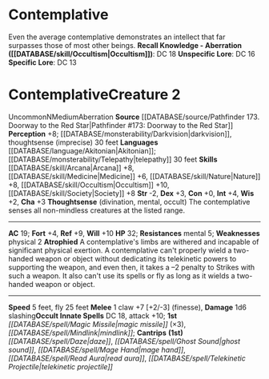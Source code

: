 ﻿---
ac: '19'
alignment: N
charisma: '+3'
constitution: '+0'
creature_ability:
- Atrophied
- Thoughtsense
creature_family: '[[DATABASE/monsterfamily/Contemplative of Ashok|Contemplative of
  Ashok]]'
dexterity: '+3'
fly_speed: '25'
fortitude: '+4'
hp: '32'
id: '1667'
intelligence: '+4'
land_speed: '5'
language:
- '[[DATABASE/language/Akitonian|Akitonian]] ; [[DATABASE/monsterability/Telepathy|telepathy]]
  30 feet'
level: '2'
max_speed: '25'
name: Contemplative
perception: '+8'
rarity: Uncommon
reflex: '+9'
resistance:
- '[[DATABASE/trait/Mental|mental]] 5'
sense:
- '[[DATABASE/monsterability/Darkvision|darkvision]]'
- thoughtsense (imprecise) 30 feet
size: Medium
skill:
- '[[DATABASE/skill/Arcana|Arcana]] +8'
- '[[DATABASE/skill/Medicine|Medicine]] +6'
- '[[DATABASE/skill/Nature|Nature]] +8'
- '[[DATABASE/skill/Occultism|Occultism]] +10'
- '[[DATABASE/skill/Society|Society]] +8'
source: '[[DATABASE/source/Pathfinder 173. Doorway to the Red Star|Pathfinder #173:
  Doorway to the Red Star]]'
speed:
- 5 feet
- fly 25 feet
spell:
- '[[DATABASE/spell/Daze|Daze]]'
- '[[DATABASE/spell/Ghost Sound|GhostSound]]'
- '[[DATABASE/spell/Mage Hand|Mage Hand]]'
- '[[DATABASE/spell/Magic Missile|Magic Missile]]'
- '[[DATABASE/spell/Mindlink|Mindlink]]'
- '[[DATABASE/spell/Read Aura|Read Aura]]'
- '[[DATABASE/spell/Telekinetic Projectile|Telekinetic Projectile]]'
strength: '-2'
strength_req: '-2'
strongest_save:
- Will
trait:
- '[[DATABASE/trait/Aberration|Aberration]]'
- '[[DATABASE/trait/Uncommon|Uncommon]]'
type: Creature
vision: Darkvision
weakest_save:
- Fortitude
weakness:
- physical 2
will: '+10'
wisdom: '+2'

---
# Contemplative

Even the average contemplative demonstrates an intellect that far surpasses those of most other beings.
**Recall Knowledge - Aberration ([[DATABASE/skill/Occultism|Occultism]])**: DC 18
**Unspecific Lore**: DC 16
**Specific Lore**: DC 13

# Contemplative<span class="item-type">Creature 2</span>

<span class="trait-uncommon item-trait">Uncommon</span><span class="trait-alignment item-trait">N</span><span class="trait-size item-trait">Medium</span><span class="item-trait">Aberration</span>
**Source** [[DATABASE/source/Pathfinder 173. Doorway to the Red Star|Pathfinder #173: Doorway to the Red Star]]
**Perception** +8; [[DATABASE/monsterability/Darkvision|darkvision]], thoughtsense (imprecise) 30 feet
**Languages** [[DATABASE/language/Akitonian|Akitonian]]; [[DATABASE/monsterability/Telepathy|telepathy]] 30 feet
**Skills** [[DATABASE/skill/Arcana|Arcana]] +8, [[DATABASE/skill/Medicine|Medicine]] +6, [[DATABASE/skill/Nature|Nature]] +8, [[DATABASE/skill/Occultism|Occultism]] +10, [[DATABASE/skill/Society|Society]] +8
**Str** -2, **Dex** +3, **Con** +0, **Int** +4, **Wis** +2, **Cha** +3
**Thoughtsense** (divination, mental, occult) The contemplative senses all non-mindless creatures at the listed range.

---
**AC** 19; **Fort** +4, **Ref** +9, **Will** +10
**HP** 32; **Resistances** mental 5; **Weaknesses** physical 2
<span class="in-box-ability">**Atrophied** A contemplative's limbs are withered and incapable of significant physical exertion. A contemplative can't properly wield a two-handed weapon or object without dedicating its telekinetic powers to supporting the weapon, and even then, it takes a –2 penalty to Strikes with such a weapon. It also can't use its spells or fly as long as it wields a two-handed weapon or object.</span>

---
**Speed** 5 feet, fly 25 feet
<span class="in-box-ability">**Melee** <span class="action-icon">1</span> claw +7 [+2/-3] (finesse), **Damage** 1d6 slashing</span>**Occult Innate Spells** DC 18, attack +10; **1st** _[[DATABASE/spell/Magic Missile|magic missile]]_ (×3), _[[DATABASE/spell/Mindlink|mindlink]]_; **Cantrips** **(1st)** _[[DATABASE/spell/Daze|daze]]_, _[[DATABASE/spell/Ghost Sound|ghost sound]]_, _[[DATABASE/spell/Mage Hand|mage hand]]_, _[[DATABASE/spell/Read Aura|read aura]]_, _[[DATABASE/spell/Telekinetic Projectile|telekinetic projectile]]_